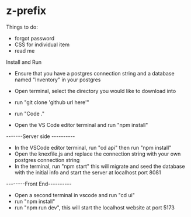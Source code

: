 # z-prefix

Things to do:

- forgot password
- CSS for individual item
- read me





Install and Run
- Ensure that you have a postgres connection string and a database named "Inventory" in your postgres

- Open terminal, select the directory you would like to download into
- run "git clone 'github url here'"
- run "Code ."
- Open the VS Code editor terminal and run "npm install"

-------Server side ----------
- In the VSCode editor terminal, run "cd api" then run "npm install"
- Open the knexfile.js and replace the connection string with your own postgres connection string
- In the terminal, run "npm start" this will migrate and seed the database with the initial info and start the server at localhost port 8081

--------Front End----------
- Open a second terminal in vscode and run "cd ui"
- run "npm install"
- run "npm run dev", this will start the localhost website at port 5173
